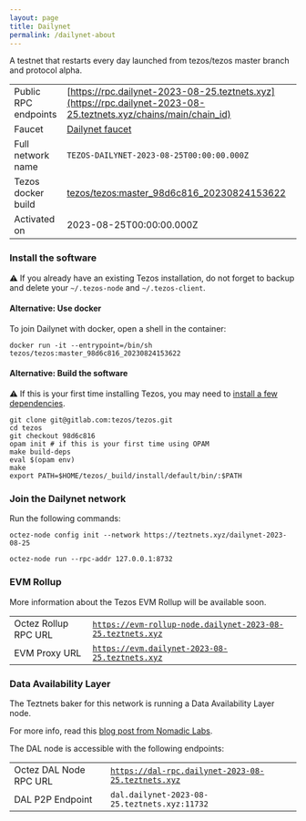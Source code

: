 ```yaml
---
layout: page
title: Dailynet
permalink: /dailynet-about
---
```


A testnet that restarts every day launched from tezos/tezos master branch and protocol alpha.

| | |
|-------|---------------------|
| Public RPC endpoints | [https://rpc.dailynet-2023-08-25.teztnets.xyz](https://rpc.dailynet-2023-08-25.teztnets.xyz/chains/main/chain_id)<br/> |
| Faucet | [Dailynet faucet](https://faucet.dailynet-2023-08-25.teztnets.xyz) |
| Full network name | `TEZOS-DAILYNET-2023-08-25T00:00:00.000Z` |
| Tezos docker build | [tezos/tezos:master_98d6c816_20230824153622](https://hub.docker.com/r/tezos/tezos/tags?page=1&ordering=last_updated&name=master_98d6c816_20230824153622) |
| Activated on | 2023-08-25T00:00:00.000Z |





### Install the software

⚠️  If you already have an existing Tezos installation, do not forget to backup and delete your `~/.tezos-node` and `~/.tezos-client`.



#### Alternative: Use docker

To join Dailynet with docker, open a shell in the container:

```
docker run -it --entrypoint=/bin/sh tezos/tezos:master_98d6c816_20230824153622
```

#### Alternative: Build the software

⚠️  If this is your first time installing Tezos, you may need to [install a few dependencies](https://tezos.gitlab.io/introduction/howtoget.html#setting-up-the-development-environment-from-scratch).

```
git clone git@gitlab.com:tezos/tezos.git
cd tezos
git checkout 98d6c816
opam init # if this is your first time using OPAM
make build-deps
eval $(opam env)
make
export PATH=$HOME/tezos/_build/install/default/bin/:$PATH
```

### Join the Dailynet network

Run the following commands:

```
octez-node config init --network https://teztnets.xyz/dailynet-2023-08-25

octez-node run --rpc-addr 127.0.0.1:8732
```


### EVM Rollup

More information about the Tezos EVM Rollup will be available soon.

| | |
|-------|---------------------|
| Octez Rollup RPC URL | [`https://evm-rollup-node.dailynet-2023-08-25.teztnets.xyz`](https://evm-rollup-node.dailynet-2023-08-25.teztnets.xyz/global/block/head) |
| EVM Proxy URL | [`https://evm.dailynet-2023-08-25.teztnets.xyz`](https://evm.dailynet-2023-08-25.teztnets.xyz) |




### Data Availability Layer

The Teztnets baker for this network is running a Data Availability Layer node.

For more info, read this [blog post from Nomadic Labs](https://research-development.nomadic-labs.com/data-availability-layer-tezos.html).

The DAL node is accessible with the following endpoints:

| | |
|-------|---------------------|
| Octez DAL Node RPC URL | [`https://dal-rpc.dailynet-2023-08-25.teztnets.xyz`](https://dal-rpc.dailynet-2023-08-25.teztnets.xyz) |
| DAL P2P Endpoint | `dal.dailynet-2023-08-25.teztnets.xyz:11732` |




